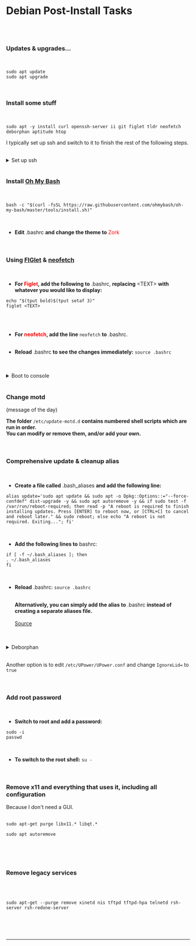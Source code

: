 
# Debian Post-Install Tasks

<br><br>

### Updates & upgrades...
<br>

```
sudo apt update
sudo apt upgrade
```
<br>

### Install some stuff
<br>

```
sudo apt -y install curl openssh-server ii git figlet tldr neofetch deborphan aptitude htop
```

I typically set up ssh and switch to it to finish the rest of the following steps.
<br><br>

<details>
  <summary>Set up ssh</summary>

<br>
Enable and start sshd at boot time:
<br>

```
sudo systemctl enable ssh.service
```
<br>
Confirm sshd is enabled at boot time:
<br>

```
sudo systemctl is-enabled ssh.service
```
<br>
Check server status:
<br>

```
sudo service ssh status
```
<br>
Start sshd:
<br>

```
sudo systemctl start ssh.service
```
<br>
Restart the server:
<br>

```
sudo systemctl restart ssh.service
```
<br>
Show ip address:
<br>

```
ifconfig | grep "inet "﻿
```

</details>
<br>

### <a name="2"></a>Install [Oh My Bash](https://github.com/ohmybash/oh-my-bash)
<br>

```
bash -c "$(curl -fsSL https://raw.githubusercontent.com/ohmybash/oh-my-bash/master/tools/install.sh)"
```
<br>

- **Edit** .bashrc **and change the theme to** <span style="color:red">Zork</span>
<br><br><br>

### Using [FIGlet](https://github.com/cmatsuoka/figlet) & [neofetch](https://github.com/dylanaraps/neofetch/wiki/Installation#ubuntu)
<br>

- **For <span style="color:red">Figlet</span>, add the following to** .bashrc, **replacing** \<TEXT> **with whatever you would like to display:**

```
echo "$(tput bold)$(tput setaf 3)"
figlet <TEXT>
```
<br><br>

- **For <span style="color:red">neofetch</span>, add the line** `neofetch` **to** .bashrc.
<br><br>

- **Reload** .bashrc **to see the changes immediately:** `source .bashrc`
<br><br><br>


<details>
  <summary>Boot to console</summary>

### Boot to console
<br>

- **Backup the configuration file:**

```
sudo cp -n /etc/default/grub /etc/default/grub.backup
```
<br>

- **Edit the configuration file:**

```
sudo nano /etc/default/grub
```

- **Comment out:** `GRUB_CMDLINE_LINUX_DEFAULT="quiet splash"`

- **Change GRUB\_CMDLINE\_LINUX "" to:** `GRUB_CMDLINE_LINUX="text"`

- **Uncomment:** `GRUB_TERMINAL="console"`
<br><br><br>

- **Save the file and apply changes:**

```
sudo update-grub
```
<br>

- **And finally:**

```
sudo systemctl set-default multi-user.target
```
<br><br>

</details>
<br>

### Change motd
(message of the day)
<br>

**The folder** `/etc/update-motd.d` **contains numbered shell scripts which are run in order.<br>
You can modify or remove them, and/or add your own.**
<br><br><br>

### Comprehensive update & cleanup alias
<br>

- **Create a file called** .bash\_aliases **and add the following line:**

```
alias update='sudo apt update && sudo apt -o Dpkg::Options::="--force-confdef" dist-upgrade -y && sudo apt autoremove -y && if sudo test -f /var/run/reboot-required; then read -p "A reboot is required to finish installing updates. Press [ENTER] to reboot now, or [CTRL+C] to cancel and reboot later." && sudo reboot; else echo "A reboot is not required. Exiting..."; fi'
```
<br>

- **Add the following lines to** bashrc:

```
if [ -f ~/.bash_aliases ]; then
. ~/.bash_aliases
fi
```
<br>

- **Reload** .bashrc: `source .bashrc`
<br><br>

	**Alternatively, you can simply add the alias to** .bashrc **instead of creating a separate aliases file.**
<br><br>
[Source](https://askubuntu.com/a/1305901)
<br><br><br>


<details>
  <summary>Deborphan</summary>

### Using [Deborphan](https://manpages.ubuntu.com/manpages/bionic/man1/deborphan.1.html)
Deborphan finds "orphaned" packages on your system. It determines which packages have no other packages depending on their installation and shows you a list of these packages. It is most useful when finding libraries, but it can be used on packages in all sections.
<br><br>

- **Start out with a dry run:**

```
deborphan --guess-all
```
<br>

- **Remove unnecessary data packages:**

```
sudo deborphan --guess-data | xargs sudo aptitude -y purge
```
<br>

- **Delete unnecessary libraries:**

```
sudo deborphan | xargs sudo apt-get -y remove --purge
```
<br><br>

</details>
<br>

Another option is to edit `/etc/UPower/UPower.conf` and change `IgnoreLid=` to `true`
<br><br><br>

### Add root password
<br>

- **Switch to root and add a password:**

```
sudo -i
passwd
```
<br>

- **To switch to the root shell:** `su -`
<br><br><br>


### Remove x11 and everything that uses it, including all configuration
Because I don't need a GUI.
<br><br>

```
sudo apt-get purge libx11.* libqt.*
```

```
sudo apt autoremove
```
<br><br><br>

### Remove legacy services
<br><br>

```
sudo apt-get --purge remove xinetd nis tftpd tftpd-hpa telnetd rsh-server rsh-redone-server
```

<br><br><br>

---
